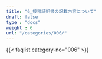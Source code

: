 ```yaml
---
title: "6_接種証明書の記載内容について"
draft: false
type : "docs"
weight : 6
url: "/categories/006/"
---
```


{{< faqlist category-no="006" >}}
